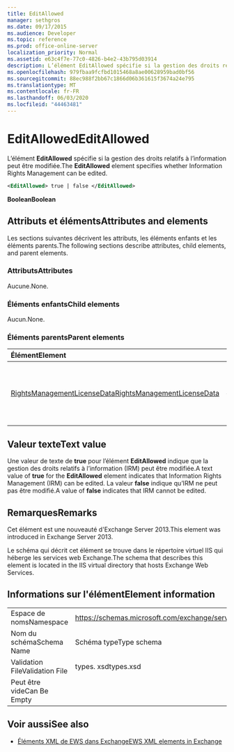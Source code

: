 ```yaml
---
title: EditAllowed
manager: sethgros
ms.date: 09/17/2015
ms.audience: Developer
ms.topic: reference
ms.prod: office-online-server
localization_priority: Normal
ms.assetid: e63c4f7e-77c0-4826-b4e2-43b795d03914
description: L’élément EditAllowed spécifie si la gestion des droits relatifs à l’information peut être modifiée.
ms.openlocfilehash: 979fbaa9fcfbd1015468a8ae00628959bad0bf56
ms.sourcegitcommit: 88ec988f2bb67c1866d06b361615f3674a24e795
ms.translationtype: MT
ms.contentlocale: fr-FR
ms.lasthandoff: 06/03/2020
ms.locfileid: "44463481"
---
```

# <a name="editallowed"></a><span data-ttu-id="6d97d-103">EditAllowed</span><span class="sxs-lookup"><span data-stu-id="6d97d-103">EditAllowed</span></span>

<span data-ttu-id="6d97d-104">L’élément **EditAllowed** spécifie si la gestion des droits relatifs à l’information peut être modifiée.</span><span class="sxs-lookup"><span data-stu-id="6d97d-104">The **EditAllowed** element specifies whether Information Rights Management can be edited.</span></span> 
  
```XML
<EditAllowed> true | false </EditAllowed>
```

 <span data-ttu-id="6d97d-105">**Boolean**</span><span class="sxs-lookup"><span data-stu-id="6d97d-105">**Boolean**</span></span>
## <a name="attributes-and-elements"></a><span data-ttu-id="6d97d-106">Attributs et éléments</span><span class="sxs-lookup"><span data-stu-id="6d97d-106">Attributes and elements</span></span>

<span data-ttu-id="6d97d-107">Les sections suivantes décrivent les attributs, les éléments enfants et les éléments parents.</span><span class="sxs-lookup"><span data-stu-id="6d97d-107">The following sections describe attributes, child elements, and parent elements.</span></span>
  
### <a name="attributes"></a><span data-ttu-id="6d97d-108">Attributs</span><span class="sxs-lookup"><span data-stu-id="6d97d-108">Attributes</span></span>

<span data-ttu-id="6d97d-109">Aucune.</span><span class="sxs-lookup"><span data-stu-id="6d97d-109">None.</span></span>
  
### <a name="child-elements"></a><span data-ttu-id="6d97d-110">Éléments enfants</span><span class="sxs-lookup"><span data-stu-id="6d97d-110">Child elements</span></span>

<span data-ttu-id="6d97d-111">Aucun.</span><span class="sxs-lookup"><span data-stu-id="6d97d-111">None.</span></span>
  
### <a name="parent-elements"></a><span data-ttu-id="6d97d-112">Éléments parents</span><span class="sxs-lookup"><span data-stu-id="6d97d-112">Parent elements</span></span>

|<span data-ttu-id="6d97d-113">**Élément**</span><span class="sxs-lookup"><span data-stu-id="6d97d-113">**Element**</span></span>|<span data-ttu-id="6d97d-114">**Description**</span><span class="sxs-lookup"><span data-stu-id="6d97d-114">**Description**</span></span>|
|:-----|:-----|
|[<span data-ttu-id="6d97d-115">RightsManagementLicenseData</span><span class="sxs-lookup"><span data-stu-id="6d97d-115">RightsManagementLicenseData</span></span>](rightsmanagementlicensedata.md) <br/> |<span data-ttu-id="6d97d-116">Spécifie les informations relatives à la licence de gestion des droits.</span><span class="sxs-lookup"><span data-stu-id="6d97d-116">Specifies information about the rights management license.</span></span>  <br/> |
   
## <a name="text-value"></a><span data-ttu-id="6d97d-117">Valeur texte</span><span class="sxs-lookup"><span data-stu-id="6d97d-117">Text value</span></span>

<span data-ttu-id="6d97d-118">Une valeur de texte de **true** pour l’élément **EditAllowed** indique que la gestion des droits relatifs à l’information (IRM) peut être modifiée.</span><span class="sxs-lookup"><span data-stu-id="6d97d-118">A text value of **true** for the **EditAllowed** element indicates that Information Rights Management (IRM) can be edited.</span></span> <span data-ttu-id="6d97d-119">La valeur **false** indique qu’IRM ne peut pas être modifié.</span><span class="sxs-lookup"><span data-stu-id="6d97d-119">A value of **false** indicates that IRM cannot be edited.</span></span> 
  
## <a name="remarks"></a><span data-ttu-id="6d97d-120">Remarques</span><span class="sxs-lookup"><span data-stu-id="6d97d-120">Remarks</span></span>

<span data-ttu-id="6d97d-121">Cet élément est une nouveauté d'Exchange Server 2013.</span><span class="sxs-lookup"><span data-stu-id="6d97d-121">This element was introduced in Exchange Server 2013.</span></span>
  
<span data-ttu-id="6d97d-122">Le schéma qui décrit cet élément se trouve dans le répertoire virtuel IIS qui héberge les services web Exchange.</span><span class="sxs-lookup"><span data-stu-id="6d97d-122">The schema that describes this element is located in the IIS virtual directory that hosts Exchange Web Services.</span></span>
  
## <a name="element-information"></a><span data-ttu-id="6d97d-123">Informations sur l'élément</span><span class="sxs-lookup"><span data-stu-id="6d97d-123">Element information</span></span>

|||
|:-----|:-----|
|<span data-ttu-id="6d97d-124">Espace de noms</span><span class="sxs-lookup"><span data-stu-id="6d97d-124">Namespace</span></span>  <br/> |https://schemas.microsoft.com/exchange/services/2006/types  <br/> |
|<span data-ttu-id="6d97d-125">Nom du schéma</span><span class="sxs-lookup"><span data-stu-id="6d97d-125">Schema Name</span></span>  <br/> |<span data-ttu-id="6d97d-126">Schéma type</span><span class="sxs-lookup"><span data-stu-id="6d97d-126">Type schema</span></span>  <br/> |
|<span data-ttu-id="6d97d-127">Validation File</span><span class="sxs-lookup"><span data-stu-id="6d97d-127">Validation File</span></span>  <br/> |<span data-ttu-id="6d97d-128">types. xsd</span><span class="sxs-lookup"><span data-stu-id="6d97d-128">types.xsd</span></span>  <br/> |
|<span data-ttu-id="6d97d-129">Peut être vide</span><span class="sxs-lookup"><span data-stu-id="6d97d-129">Can Be Empty</span></span>  <br/> ||
   
## <a name="see-also"></a><span data-ttu-id="6d97d-130">Voir aussi</span><span class="sxs-lookup"><span data-stu-id="6d97d-130">See also</span></span>



- [<span data-ttu-id="6d97d-131">Éléments XML de EWS dans Exchange</span><span class="sxs-lookup"><span data-stu-id="6d97d-131">EWS XML elements in Exchange</span></span>](ews-xml-elements-in-exchange.md)

